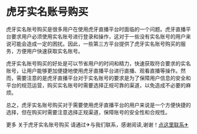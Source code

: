 # 虎牙实名账号购买

虎牙实名账号购买是很多用户在使用虎牙直播平台时面临的一个问题。虎牙直播平台要求用户必须使用实名账号进行登录和操作，这对于一些没有实名账号的用户来说可能会造成一定的困扰。因此，一些第三方平台提供了虎牙实名账号购买的服务，方便用户快速获取实名账号。

虎牙实名账号购买的好处是可以节省用户的时间和精力，快速获取符合要求的实名账号，让用户能够更加便捷地使用虎牙直播平台进行直播、观看直播等操作。然而，需要注意的是虎牙直播平台对于实名账号的要求是为了保障用户信息的安全和平台的规范运营，购买实名账号时需要选择正规可靠的渠道，以免造成不必要的麻烦。

总之，虎牙实名账号购买对于需要使用虎牙直播平台的用户来说是一个方便快捷的选择，但在购买时需要注意选择正规渠道，保障账号的安全性和合规性。

更多 关于虎牙实名账号购买 请通过✈与我们联系，感谢阅读,谢谢！[点这里联系✈](https://abc.k02.cc)